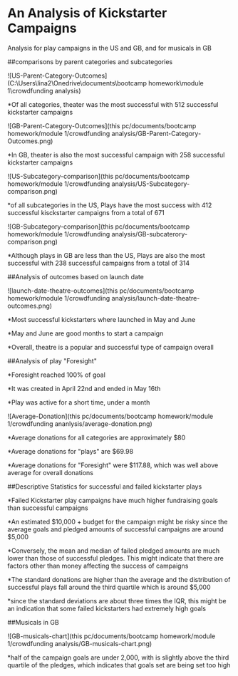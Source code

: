 # An Analysis of Kickstarter Campaigns
Analysis for play campaigns in the US and GB, and for musicals in GB

##comparisons by parent categories and subcategories

![US-Parent-Category-Outcomes](C:\Users\lina2\Onedrive\documents\bootcamp homework\module 1\crowdfunding analysis)

*Of all categories, theater was the most successful with 512 successful kickstarter campaigns

![GB-Parent-Category-Outcomes](this pc/documents/bootcamp homework/module 1/crowdfunding analysis/GB-Parent-Category-Outcomes.png)

*In GB, theater is also the most successful campaign with 258 successful kickstarter campaigns

![US-Subcategory-comparison](this pc/documents/bootcamp homework/module 1/crowdfunding analysis/US-Subcategory-comparison.png)

*of all subcategories in the US, Plays have the most success with 412 successful kisckstarter campaigns from a total of 671

![GB-Subcategory-comparison](this pc/documents/bootcamp homework/module 1/crowdfunding analysis/GB-subcaterory-comparison.png)

*Although plays in GB are less than the US, Plays are also the most successful with 238 successful campaigns from a total of 314

##Analysis of outcomes based on launch date

![launch-date-theatre-outcomes](this pc/documents/bootcamp homework/module 1/crowdfunding analysis/launch-date-theatre-outcomes.png)

*Most successful kickstarters where launched in May and June

*May and June are good months to start a campaign

*Overall, theatre is a popular and successful type of campaign overall

##Analysis of play "Foresight"

*Foresight reached 100% of goal

*It was created in April 22nd and ended in May 16th

*Play was active for a short time, under a month

![Average-Donation](this pc/documents/bootcamp homework/module 1/crowdfunding ananlysis/average-donation.png)

*Average donations for all categories are approximately $80

*Average donations for "plays" are $69.98

*Average donations for "Foresight" were $117.88, which was well above average for overall donations

##Descriptive Statistics for successful and failed kickstarter plays

*Failed Kickstarter play campaigns have much higher fundraising goals than successful campaigns

*An estimated $10,000 + budget for the campaign might be risky since the average goals and pledged amounts of successful campaigns are around $5,000

*Conversely, the mean and median of failed pledged amounts are much lower than those of successful pledges. This might indicate that there are factors other than money affecting the success of campaigns

*The standard donations are higher than the average and the distribution of successful plays fall around the third quartile which is around $5,000

*since the standard deviations are about three times the IQR, this might be an indication that some failed kickstarters had extremely high goals

##Musicals in GB

![GB-musicals-chart](this pc/documents/bootcamp homework/module 1/crowdfunding analysis/GB-musicals-chart.png)

*half of the campaign goals are under 2,000, with is slightly above the third quartile of the pledges, which indicates that goals set are being set too high
